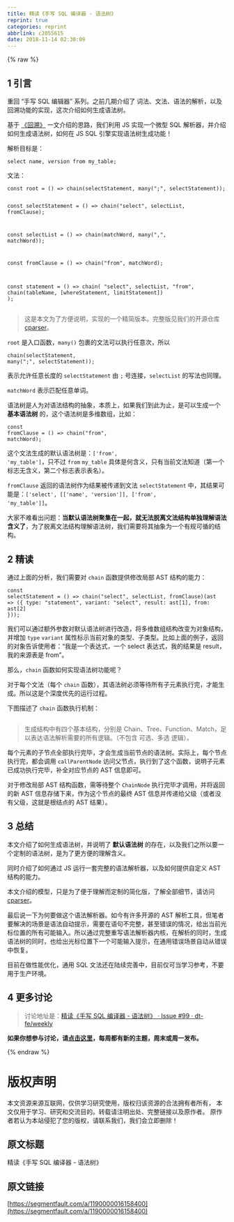 ```yaml
---
title: 精读《手写 SQL 编译器 - 语法树》
reprint: true
categories: reprint
abbrlink: c2055615
date: 2018-11-14 02:30:09
---
```


{% raw %}
<h2>1 &#x5F15;&#x8A00;</h2><p>&#x91CD;&#x56DE; &#x201C;&#x624B;&#x5199; SQL &#x7F16;&#x8F91;&#x5668;&#x201D; &#x7CFB;&#x5217;&#x3002;&#x4E4B;&#x524D;&#x51E0;&#x671F;&#x4ECB;&#x7ECD;&#x4E86; &#x8BCD;&#x6CD5;&#x3001;&#x6587;&#x6CD5;&#x3001;&#x8BED;&#x6CD5;&#x7684;&#x89E3;&#x6790;&#xFF0C;&#x4EE5;&#x53CA;&#x56DE;&#x6EAF;&#x529F;&#x80FD;&#x7684;&#x5B9E;&#x73B0;&#xFF0C;&#x8FD9;&#x6B21;&#x4ECB;&#x7ECD;&#x5982;&#x4F55;&#x751F;&#x6210;&#x8BED;&#x6CD5;&#x6811;&#x3002;</p><p>&#x57FA;&#x4E8E; <a href="https://github.com/dt-fe/weekly/blob/master/67.%E7%B2%BE%E8%AF%BB%E3%80%8A%E6%89%8B%E5%86%99%20SQL%20%E7%BC%96%E8%AF%91%E5%99%A8%20-%20%E5%9B%9E%E6%BA%AF%E3%80%8B.md" rel="nofollow noreferrer">&#x300A;&#x56DE;&#x6EAF;&#x300B;</a> &#x4E00;&#x6587;&#x4ECB;&#x7ECD;&#x7684;&#x601D;&#x8DEF;&#xFF0C;&#x6211;&#x4EEC;&#x5229;&#x7528; JS &#x5B9E;&#x73B0;&#x4E00;&#x4E2A;&#x5FAE;&#x578B; SQL &#x89E3;&#x6790;&#x5668;&#xFF0C;&#x5E76;&#x4ECB;&#x7ECD;&#x5982;&#x4F55;&#x751F;&#x6210;&#x8BED;&#x6CD5;&#x6811;&#xFF0C;&#x5982;&#x4F55;&#x5728; JS SQL &#x5F15;&#x64CE;&#x5B9E;&#x73B0;&#x8BED;&#x6CD5;&#x6811;&#x751F;&#x6210;&#x529F;&#x80FD;&#xFF01;</p><p>&#x89E3;&#x6790;&#x76EE;&#x6807;&#x662F;&#xFF1A;</p><pre><code class="sql">select name, version from my_table;</code></pre><p>&#x6587;&#x6CD5;&#xFF1A;</p><pre><code class="typescript">const root = () =&gt; chain(selectStatement, many(&quot;;&quot;, selectStatement));

const selectStatement = () =&gt; chain(&quot;select&quot;, selectList, fromClause);

const selectList = () =&gt; chain(matchWord, many(&quot;,&quot;, matchWord));

const fromClause = () =&gt; chain(&quot;from&quot;, matchWord);

const statement = () =&gt;
  chain(
    &quot;select&quot;,
    selectList,
    &quot;from&quot;,
    chain(tableName, [whereStatement, limitStatement])
  );</code></pre><blockquote>&#x8FD9;&#x662F;&#x672C;&#x6587;&#x4E3A;&#x4E86;&#x65B9;&#x4FBF;&#x8BF4;&#x660E;&#xFF0C;&#x5B9E;&#x73B0;&#x7684;&#x4E00;&#x4E2A;&#x7CBE;&#x7B80;&#x7248;&#x672C;&#x3002;&#x5B8C;&#x6574;&#x7248;&#x89C1;&#x6211;&#x4EEC;&#x7684;&#x5F00;&#x6E90;&#x4ED3;&#x5E93; <a href="https://github.com/dt-fe/cparser" rel="nofollow noreferrer">cparser</a>&#x3002;</blockquote><p><code>root</code> &#x662F;&#x5165;&#x53E3;&#x51FD;&#x6570;&#xFF0C;<code>many()</code> &#x5305;&#x88F9;&#x7684;&#x6587;&#x6CD5;&#x53EF;&#x4EE5;&#x6267;&#x884C;&#x4EFB;&#x610F;&#x6B21;&#xFF0C;&#x6240;&#x4EE5;</p><pre><code class="typescript">chain(selectStatement, many(&quot;;&quot;, selectStatement));</code></pre><p>&#x8868;&#x793A;&#x5141;&#x8BB8;&#x4EFB;&#x610F;&#x957F;&#x5EA6;&#x7684; <code>selectStatement</code> &#x7531; <code>;</code> &#x53F7;&#x8FDE;&#x63A5;&#xFF0C;<code>selectList</code> &#x7684;&#x5199;&#x6CD5;&#x4E5F;&#x540C;&#x7406;&#x3002;</p><p><code>matchWord</code> &#x8868;&#x793A;&#x5339;&#x914D;&#x4EFB;&#x610F;&#x5355;&#x8BCD;&#x3002;</p><p>&#x8BED;&#x6CD5;&#x6811;&#x662F;&#x4EBA;&#x4E3A;&#x5BF9;&#x8BED;&#x6CD5;&#x7ED3;&#x6784;&#x7684;&#x62BD;&#x8C61;&#xFF0C;&#x672C;&#x8D28;&#x4E0A;&#xFF0C;&#x5982;&#x679C;&#x6211;&#x4EEC;&#x5230;&#x6B64;&#x4E3A;&#x6B62;&#xFF0C;&#x662F;&#x53EF;&#x4EE5;&#x751F;&#x6210;&#x4E00;&#x4E2A; <strong>&#x57FA;&#x672C;&#x8BED;&#x6CD5;&#x6811;</strong> &#x7684;&#xFF0C;&#x8FD9;&#x4E2A;&#x8BED;&#x6CD5;&#x6811;&#x662F;&#x591A;&#x7EF4;&#x6570;&#x7EC4;&#xFF0C;&#x6BD4;&#x5982;&#xFF1A;</p><pre><code class="typescript">const fromClause = () =&gt; chain(&quot;from&quot;, matchWord);</code></pre><p>&#x8FD9;&#x4E2A;&#x6587;&#x6CD5;&#x751F;&#x6210;&#x7684;&#x9ED8;&#x8BA4;&#x8BED;&#x6CD5;&#x6811;&#x662F;&#xFF1A;<code>[&apos;from&apos;, &apos;my_table&apos;]</code>&#xFF0C;&#x53EA;&#x4E0D;&#x8FC7; <code>from</code> <code>my_table</code> &#x5177;&#x4F53;&#x662F;&#x4F55;&#x542B;&#x4E49;&#xFF0C;&#x53EA;&#x6709;&#x5F53;&#x524D;&#x6587;&#x6CD5;&#x77E5;&#x9053;&#xFF08;&#x7B2C;&#x4E00;&#x4E2A;&#x6807;&#x5FD7;&#x65E0;&#x542B;&#x4E49;&#xFF0C;&#x7B2C;&#x4E8C;&#x4E2A;&#x6807;&#x5FD7;&#x8868;&#x793A;&#x8868;&#x540D;&#xFF09;&#x3002;</p><p><code>fromClause</code> &#x8FD4;&#x56DE;&#x7684;&#x8BED;&#x6CD5;&#x6811;&#x4F5C;&#x4E3A;&#x7ED3;&#x679C;&#x88AB;&#x4F20;&#x9012;&#x5230;&#x6587;&#x6CD5; <code>selectStatement</code> &#x4E2D;&#xFF0C;&#x5176;&#x7ED3;&#x679C;&#x53EF;&#x80FD;&#x662F;&#xFF1A;<code>[&apos;select&apos;, [[&apos;name&apos;, &apos;version&apos;]], [&apos;from&apos;, &apos;my_table&apos;]]</code>&#x3002;</p><p>&#x5927;&#x5BB6;&#x4E0D;&#x96BE;&#x770B;&#x51FA;&#x95EE;&#x9898;&#xFF1A;<strong>&#x5F53;&#x9ED8;&#x8BA4;&#x8BED;&#x6CD5;&#x6811;&#x805A;&#x96C6;&#x5728;&#x4E00;&#x8D77;&#xFF0C;&#x5C31;&#x65E0;&#x6CD5;&#x8131;&#x79BB;&#x6587;&#x6CD5;&#x7ED3;&#x6784;&#x5355;&#x72EC;&#x7406;&#x89E3;&#x8BED;&#x6CD5;&#x542B;&#x4E49;&#x4E86;</strong>&#xFF0C;&#x4E3A;&#x4E86;&#x8131;&#x79BB;&#x6587;&#x6CD5;&#x7ED3;&#x6784;&#x7406;&#x89E3;&#x8BED;&#x6CD5;&#x6811;&#xFF0C;&#x6211;&#x4EEC;&#x9700;&#x8981;&#x5C06;&#x5176;&#x62BD;&#x8C61;&#x4E3A;&#x4E00;&#x4E2A;&#x6709;&#x89C4;&#x53EF;&#x5FAA;&#x7684;&#x7ED3;&#x6784;&#x3002;</p><h2>2 &#x7CBE;&#x8BFB;</h2><p>&#x901A;&#x8FC7;&#x4E0A;&#x9762;&#x7684;&#x5206;&#x6790;&#xFF0C;&#x6211;&#x4EEC;&#x9700;&#x8981;&#x5BF9; <code>chain</code> &#x51FD;&#x6570;&#x63D0;&#x4F9B;&#x4FEE;&#x6539;&#x5C40;&#x90E8; AST &#x7ED3;&#x6784;&#x7684;&#x80FD;&#x529B;&#xFF1A;</p><pre><code class="typescript">const selectStatement = () =&gt;
  chain(&quot;select&quot;, selectList, fromClause)(ast =&gt; ({
    type: &quot;statement&quot;,
    variant: &quot;select&quot;,
    result: ast[1],
    from: ast[2]
  }));</code></pre><p>&#x6211;&#x4EEC;&#x53EF;&#x4EE5;&#x901A;&#x8FC7;&#x989D;&#x5916;&#x53C2;&#x6570;&#x5BF9;&#x9ED8;&#x8BA4;&#x8BED;&#x6CD5;&#x6811;&#x8FDB;&#x884C;&#x6539;&#x9020;&#xFF0C;&#x5C06;&#x591A;&#x7EF4;&#x6570;&#x7EC4;&#x7ED3;&#x6784;&#x6539;&#x53D8;&#x4E3A;&#x5BF9;&#x8C61;&#x7ED3;&#x6784;&#xFF0C;&#x5E76;&#x589E;&#x52A0; <code>type</code> <code>variant</code> &#x5C5E;&#x6027;&#x6807;&#x793A;&#x5F53;&#x524D;&#x5BF9;&#x8C61;&#x7684;&#x7C7B;&#x578B;&#x3001;&#x5B50;&#x7C7B;&#x578B;&#x3002;&#x6BD4;&#x5982;&#x4E0A;&#x9762;&#x7684;&#x4F8B;&#x5B50;&#xFF0C;&#x8FD4;&#x56DE;&#x7684;&#x5BF9;&#x8C61;&#x544A;&#x8BC9;&#x4F7F;&#x7528;&#x8005;&#xFF1A;&#x201C;&#x6211;&#x662F;&#x4E00;&#x4E2A;&#x8868;&#x8FBE;&#x5F0F;&#xFF0C;&#x4E00;&#x4E2A; select &#x8868;&#x8FBE;&#x5F0F;&#xFF0C;&#x6211;&#x7684;&#x7ED3;&#x679C;&#x662F; result&#xFF0C;&#x6211;&#x7684;&#x6765;&#x6E90;&#x8868;&#x662F; from&#x201D;&#x3002;</p><p>&#x90A3;&#x4E48;&#xFF0C;<code>chain</code> &#x51FD;&#x6570;&#x5982;&#x4F55;&#x5B9E;&#x73B0;&#x8BED;&#x6CD5;&#x6811;&#x529F;&#x80FD;&#x5462;&#xFF1F;</p><p>&#x5BF9;&#x4E8E;&#x6BCF;&#x4E2A;&#x6587;&#x6CD5;&#xFF08;&#x6BCF;&#x4E2A; <code>chain</code> &#x51FD;&#x6570;&#xFF09;&#xFF0C;&#x5176;&#x8BED;&#x6CD5;&#x6811;&#x5FC5;&#x987B;&#x7B49;&#x5F85;&#x6240;&#x6709;&#x5B50;&#x5143;&#x7D20;&#x6267;&#x884C;&#x5B8C;&#xFF0C;&#x624D;&#x80FD;&#x751F;&#x6210;&#x3002;&#x6240;&#x4EE5;&#x8FD9;&#x662F;&#x4E2A;&#x6DF1;&#x5EA6;&#x4F18;&#x5148;&#x7684;&#x8FD0;&#x884C;&#x8FC7;&#x7A0B;&#x3002;</p><p>&#x4E0B;&#x56FE;&#x63CF;&#x8FF0;&#x4E86; <code>chain</code> &#x51FD;&#x6570;&#x6267;&#x884C;&#x673A;&#x5236;&#xFF1A;</p><p><span class="img-wrap"><img data-src="/img/remote/1460000016158403?w=1300&amp;h=1126" src="https://static.alili.tech/img/remote/1460000016158403?w=1300&amp;h=1126" alt="" title=""></span></p><blockquote>&#x751F;&#x6210;&#x7ED3;&#x6784;&#x4E2D;&#x6709;&#x56DB;&#x4E2A;&#x57FA;&#x672C;&#x7ED3;&#x6784;&#xFF0C;&#x5206;&#x522B;&#x662F; Chain&#x3001;Tree&#x3001;Function&#x3001;Match&#xFF0C;&#x8DB3;&#x4EE5;&#x8868;&#x8FBE;&#x8BED;&#x6CD5;&#x89E3;&#x6790;&#x9700;&#x8981;&#x7684;&#x6240;&#x6709;&#x903B;&#x8F91;&#x3002;&#xFF08;&#x4E0D;&#x5305;&#x542B; &#x53EF;&#x9009;&#x3001;&#x591A;&#x9009; &#x903B;&#x8F91;&#xFF09;&#x3002;</blockquote><p>&#x6BCF;&#x4E2A;&#x5143;&#x7D20;&#x7684;&#x5B50;&#x8282;&#x70B9;&#x5168;&#x90E8;&#x6267;&#x884C;&#x5B8C;&#x6BD5;&#xFF0C;&#x624D;&#x4F1A;&#x751F;&#x6210;&#x5F53;&#x524D;&#x8282;&#x70B9;&#x7684;&#x8BED;&#x6CD5;&#x6811;&#x3002;&#x5B9E;&#x9645;&#x4E0A;&#xFF0C;&#x6BCF;&#x4E2A;&#x8282;&#x70B9;&#x6267;&#x884C;&#x5B8C;&#xFF0C;&#x90FD;&#x4F1A;&#x8C03;&#x7528; <code>callParentNode</code> &#x8BBF;&#x95EE;&#x7236;&#x8282;&#x70B9;&#xFF0C;&#x6267;&#x884C;&#x5230;&#x4E86;&#x8FD9;&#x4E2A;&#x51FD;&#x6570;&#xFF0C;&#x8BF4;&#x660E;&#x5B50;&#x5143;&#x7D20;&#x5DF2;&#x6210;&#x529F;&#x6267;&#x884C;&#x5B8C;&#x6BD5;&#xFF0C;&#x8865;&#x5168;&#x5BF9;&#x5E94;&#x8282;&#x70B9;&#x7684; AST &#x4FE1;&#x606F;&#x5373;&#x53EF;&#x3002;</p><p>&#x5BF9;&#x4E8E;&#x4FEE;&#x6539;&#x5C40;&#x90E8; AST &#x7ED3;&#x6784;&#x51FD;&#x6570;&#xFF0C;&#x9700;&#x7B49;&#x5F85;&#x6574;&#x4E2A; <code>ChainNode</code> &#x6267;&#x884C;&#x5B8C;&#x6BD5;&#x624D;&#x8C03;&#x7528;&#xFF0C;&#x5E76;&#x5C06;&#x8FD4;&#x56DE;&#x7684;&#x65B0; AST &#x4FE1;&#x606F;&#x5B58;&#x50A8;&#x4E0B;&#x6765;&#xFF0C;&#x4F5C;&#x4E3A;&#x8FD9;&#x4E2A;&#x8282;&#x70B9;&#x7684;&#x6700;&#x7EC8; AST &#x4FE1;&#x606F;&#x5E76;&#x4F20;&#x9012;&#x7ED9;&#x7236;&#x7EA7;&#xFF08;&#x6216;&#x8005;&#x6CA1;&#x6709;&#x7236;&#x7EA7;&#xFF0C;&#x8FD9;&#x5C31;&#x662F;&#x6839;&#x7ED3;&#x70B9;&#x7684; AST &#x7ED3;&#x679C;&#xFF09;&#x3002;</p><h2>3 &#x603B;&#x7ED3;</h2><p>&#x672C;&#x6587;&#x4ECB;&#x7ECD;&#x4E86;&#x5982;&#x4F55;&#x751F;&#x6210;&#x8BED;&#x6CD5;&#x6811;&#xFF0C;&#x5E76;&#x8BF4;&#x660E;&#x4E86; <strong>&#x9ED8;&#x8BA4;&#x8BED;&#x6CD5;&#x6811;</strong> &#x7684;&#x5B58;&#x5728;&#xFF0C;&#x4EE5;&#x53CA;&#x6211;&#x4EEC;&#x4E4B;&#x6240;&#x4EE5;&#x8981;&#x4E00;&#x4E2A;&#x5B9A;&#x5236;&#x7684;&#x8BED;&#x6CD5;&#x6811;&#xFF0C;&#x662F;&#x4E3A;&#x4E86;&#x66F4;&#x65B9;&#x4FBF;&#x7684;&#x7406;&#x89E3;&#x542B;&#x4E49;&#x3002;</p><p>&#x540C;&#x65F6;&#x4ECB;&#x7ECD;&#x4E86;&#x5982;&#x4F55;&#x901A;&#x8FC7; JS &#x8FD0;&#x884C;&#x4E00;&#x5957;&#x5B8C;&#x6574;&#x7684;&#x8BED;&#x6CD5;&#x89E3;&#x6790;&#x5668;&#xFF0C;&#x4EE5;&#x53CA;&#x5982;&#x4F55;&#x63D0;&#x4F9B;&#x81EA;&#x5B9A;&#x4E49; AST &#x7ED3;&#x6784;&#x7684;&#x80FD;&#x529B;&#x3002;</p><p>&#x672C;&#x6587;&#x4ECB;&#x7ECD;&#x7684;&#x6A21;&#x578B;&#xFF0C;&#x53EA;&#x662F;&#x4E3A;&#x4E86;&#x4FBF;&#x4E8E;&#x7406;&#x89E3;&#x800C;&#x5B9A;&#x5236;&#x7684;&#x7B80;&#x5316;&#x7248;&#xFF0C;&#x4E86;&#x89E3;&#x5168;&#x90E8;&#x7EC6;&#x8282;&#xFF0C;&#x8BF7;&#x8BBF;&#x95EE; <a href="https://github.com/dt-fe/cparser" rel="nofollow noreferrer">cparser</a>&#x3002;</p><p>&#x6700;&#x540E;&#x8BF4;&#x4E00;&#x4E0B;&#x4E3A;&#x4F55;&#x8981;&#x505A;&#x8FD9;&#x4E2A;&#x8BED;&#x6CD5;&#x89E3;&#x6790;&#x5668;&#x3002;&#x5982;&#x4ECA;&#x6709;&#x8BB8;&#x591A;&#x5F00;&#x6E90;&#x7684; AST &#x89E3;&#x6790;&#x5DE5;&#x5177;&#xFF0C;&#x4F46;&#x7B14;&#x8005;&#x8981;&#x89E3;&#x51B3;&#x7684;&#x573A;&#x666F;&#x662F;&#x8BED;&#x6CD5;&#x81EA;&#x52A8;&#x63D0;&#x793A;&#xFF0C;&#x9700;&#x8981;&#x5728;&#x8BED;&#x53E5;&#x4E0D;&#x5B8C;&#x6574;&#xFF0C;&#x751A;&#x81F3;&#x9519;&#x8BEF;&#x7684;&#x60C5;&#x51B5;&#xFF0C;&#x7ED9;&#x51FA;&#x5F53;&#x524D;&#x5149;&#x6807;&#x4F4D;&#x7F6E;&#x7684;&#x6240;&#x6709;&#x53EF;&#x80FD;&#x8F93;&#x5165;&#x3002;&#x6240;&#x4EE5;&#x901A;&#x8FC7;&#x5B8C;&#x6574;&#x91CD;&#x5199;&#x8BED;&#x6CD5;&#x89E3;&#x6790;&#x5668;&#x5185;&#x6838;&#xFF0C;&#x5728;&#x89E3;&#x6790;&#x7684;&#x540C;&#x65F6;&#xFF0C;&#x751F;&#x6210;&#x8BED;&#x6CD5;&#x6811;&#x7684;&#x540C;&#x65F6;&#xFF0C;&#x4E5F;&#x7ED9;&#x51FA;&#x5149;&#x6807;&#x4F4D;&#x7F6E;&#x4E0B;&#x4E00;&#x4E2A;&#x53EF;&#x80FD;&#x8F93;&#x5165;&#x63D0;&#x793A;&#xFF0C;&#x5728;&#x901A;&#x7528;&#x9519;&#x8BEF;&#x573A;&#x666F;&#x81EA;&#x52A8;&#x4ECE;&#x9519;&#x8BEF;&#x4E2D;&#x6062;&#x590D;&#x3002;</p><p>&#x76EE;&#x524D;&#x5728;&#x505A;&#x6027;&#x80FD;&#x4F18;&#x5316;&#xFF0C;&#x901A;&#x7528; SQL &#x6587;&#x6CD5;&#x8FD8;&#x5728;&#x9646;&#x7EED;&#x5B8C;&#x5584;&#x4E2D;&#xFF0C;&#x76EE;&#x524D;&#x4EC5;&#x53EF;&#x5F53;&#x5B66;&#x4E60;&#x53C2;&#x8003;&#xFF0C;&#x4E0D;&#x8981;&#x7528;&#x4E8E;&#x751F;&#x4EA7;&#x73AF;&#x5883;&#x3002;</p><h2>4 &#x66F4;&#x591A;&#x8BA8;&#x8BBA;</h2><blockquote>&#x8BA8;&#x8BBA;&#x5730;&#x5740;&#x662F;&#xFF1A;<a href="https://github.com/dt-fe/weekly/issues/99" rel="nofollow noreferrer">&#x7CBE;&#x8BFB;&#x300A;&#x624B;&#x5199; SQL &#x7F16;&#x8BD1;&#x5668; - &#x8BED;&#x6CD5;&#x6811;&#x300B; &#xB7; Issue #99 &#xB7; dt-fe/weekly</a></blockquote><p><strong>&#x5982;&#x679C;&#x4F60;&#x60F3;&#x53C2;&#x4E0E;&#x8BA8;&#x8BBA;&#xFF0C;&#x8BF7;<a href="https://github.com/dt-fe/weekly" rel="nofollow noreferrer">&#x70B9;&#x51FB;&#x8FD9;&#x91CC;</a>&#xFF0C;&#x6BCF;&#x5468;&#x90FD;&#x6709;&#x65B0;&#x7684;&#x4E3B;&#x9898;&#xFF0C;&#x5468;&#x672B;&#x6216;&#x5468;&#x4E00;&#x53D1;&#x5E03;&#x3002;</strong></p>
{% endraw %}

# 版权声明
本文资源来源互联网，仅供学习研究使用，版权归该资源的合法拥有者所有，
本文仅用于学习、研究和交流目的。转载请注明出处、完整链接以及原作者。
原作者若认为本站侵犯了您的版权，请联系我们，我们会立即删除！

## 原文标题
精读《手写 SQL 编译器 - 语法树》

## 原文链接
[https://segmentfault.com/a/1190000016158400](https://segmentfault.com/a/1190000016158400)


